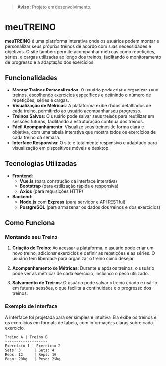 > **Aviso:** Projeto em desenvolvimento.



# meuTREINO

**meuTREINO** é uma plataforma interativa onde os usuários podem montar e personalizar seus próprios treinos de acordo com suas necessidades e objetivos. O site também permite acompanhar métricas como repetições, séries, e cargas utilizadas ao longo dos treinos, facilitando o monitoramento de progresso e a adaptação dos exercícios.

## Funcionalidades

- **Montar Treinos Personalizados**: O usuário pode criar e organizar seus treinos, escolhendo exercícios específicos e definindo o número de repetições, séries e cargas.
- **Visualização de Métricas**: A plataforma exibe dados detalhados de cada treino, permitindo ao usuário acompanhar seu progresso.
- **Treinos Salvos**: O usuário pode salvar seus treinos para reutilizar em sessões futuras, facilitando a estruturação contínua dos treinos.
- **Fácil Acompanhamento**: Visualize seus treinos de forma clara e objetiva, com uma tabela interativa que mostra todos os exercícios de cada treino da semana.
- **Interface Responsiva**: O site é totalmente responsivo e adaptado para visualização em dispositivos móveis e desktop.

## Tecnologias Utilizadas

- **Frontend**:  
  - **Vue.js** (para construção da interface interativa)
  - **Bootstrap** (para estilização rápida e responsiva)
  - **Axios** (para requisições HTTP)
- **Backend**:
  - **Node.js** com **Express** (para servidor e API RESTful)
  - **PostgreSQL** (para armazenar os dados dos treinos e dos exercícios)
  
## Como Funciona

### Montando seu Treino
1. **Criação de Treino**: Ao acessar a plataforma, o usuário pode criar um novo treino, adicionar exercícios e definir as repetições e as séries. O usuário tem liberdade para organizar o treino como desejar.
   
2. **Acompanhamento de Métricas**: Durante e após os treinos, o usuário pode ver as métricas de cada exercício, incluindo o peso utilizado.

3. **Salvamento de Treinos**: O usuário pode salvar o treino criado e usá-lo em futuras sessões, o que facilita a continuidade e o progresso dos treinos.

### Exemplo de Interface

A interface foi projetada para ser simples e intuitiva. Ela exibe os treinos e os exercícios em formato de tabela, com informações claras sobre cada exercício.

```plaintext
Treino A | Treino B
-------------------
Exercício 1 | Exercício 2
Sets: 3      | Sets: 4
Reps: 12     | Reps: 10
Peso: 20kg   | Peso: 25kg
